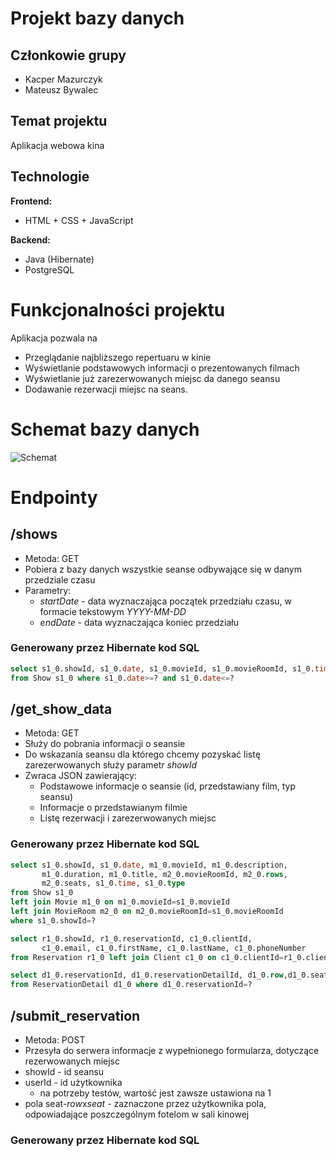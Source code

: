 # Projekt bazy danych
## Członkowie grupy
* Kacper Mazurczyk
* Mateusz Bywalec

## Temat projektu
Aplikacja webowa kina 

## Technologie
**Frontend:**
* HTML + CSS + JavaScript

**Backend:**
* Java (Hibernate)
* PostgreSQL

# Funkcjonalności projektu
Aplikacja pozwala na
* Przeglądanie najbliższego repertuaru w kinie
* Wyświetlanie podstawowych informacji o prezentowanych filmach
* Wyświetlanie już zarezerwowanych miejsc da danego seansu
* Dodawanie rezerwacji miejsc na seans.

# Schemat bazy danych
![Schemat](https://raw.githubusercontent.com/flakboy/pbd2-projekt/main/db_scheme.png)

# Endpointy
## /shows
* Metoda: GET
* Pobiera z bazy danych wszystkie seanse odbywające się w danym przedziale czasu
* Parametry:
  * *startDate* - data wyznaczająca początek przedziału czasu, w formacie tekstowym *YYYY-MM-DD*
  * *endDate* - data wyznaczająca koniec przedziału

### Generowany przez Hibernate kod SQL
```sql
select s1_0.showId, s1_0.date, s1_0.movieId, s1_0.movieRoomId, s1_0.time, s1_0.type
from Show s1_0 where s1_0.date>=? and s1_0.date<=?
```
    
## /get_show_data
  * Metoda: GET
  * Służy do pobrania informacji o seansie
   * Do wskazania seansu dla którego chcemy pozyskać listę zarezerwowanych służy parametr *showId*
  * Zwraca JSON zawierający:
    * Podstawowe informacje o seansie (id, przedstawiany film, typ seansu)
    * Informacje o przedstawianym filmie
    * Listę rezerwacji i zarezerwowanych miejsc

### Generowany przez Hibernate kod SQL
```sql
select s1_0.showId, s1_0.date, m1_0.movieId, m1_0.description,
       m1_0.duration, m1_0.title, m2_0.movieRoomId, m2_0.rows,
       m2_0.seats, s1_0.time, s1_0.type
from Show s1_0
left join Movie m1_0 on m1_0.movieId=s1_0.movieId
left join MovieRoom m2_0 on m2_0.movieRoomId=s1_0.movieRoomId
where s1_0.showId=?

select r1_0.showId, r1_0.reservationId, c1_0.clientId,
       c1_0.email, c1_0.firstName, c1_0.lastName, c1_0.phoneNumber
from Reservation r1_0 left join Client c1_0 on c1_0.clientId=r1_0.clientId where r1_0.showId=?

select d1_0.reservationId, d1_0.reservationDetailId, d1_0.row,d1_0.seat
from ReservationDetail d1_0 where d1_0.reservationId=?
```

## /submit_reservation
 * Metoda: POST
 * Przesyła do serwera informacje z wypełnionego formularza, dotyczące rezerwowanych miejsc
  * showId - id seansu
  * userId - id użytkownika
    * na potrzeby testów, wartość jest zawsze ustawiona na 1
  * pola seat-*row*x*seat* - zaznaczone przez użytkownika pola, odpowiadające poszczególnym fotelom w sali kinowej

### Generowany przez Hibernate kod SQL
```sql

```
